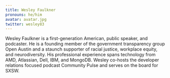 ```yaml
---
title: Wesley Faulkner
pronouns: he/him
avatar: avatar.jpg
twitter: wesley83
---
```


Wesley Faulkner is a first-generation American, public speaker, and podcaster. He is a founding member of the government transparency group Open Austin and a staunch supporter of racial justice, workplace equity, and neurodiversity. His professional experience spans technology from AMD, Atlassian, Dell, IBM, and MongoDB. Wesley co-hosts the developer relations focused podcast Community Pulse and serves on the board for SXSW.
